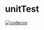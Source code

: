 # unitTest
[![codecov](https://codecov.io/gh/wolingzong/unitTest/branch/main/graph/badge.svg?token=RQRMKG0VK6)](https://codecov.io/gh/wolingzong/unitTest)

